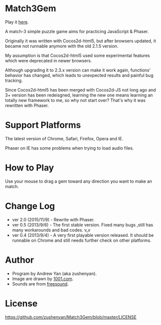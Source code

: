 Match3Gem
=========

Play it [here](http://zushenyan.github.io/Match3Gem/dist/html/index.html).

A match-3 simple puzzle game aims for practicing JavaScript & Phaser.

Originally it was written with Cocos2d-html5, but after browsers updated, it became not runnable anymore with the old 2.1.5 version.

My assumption is that Cocos2d-html5 used some experimental features which were deprecated in newer browsers.

Although upgrading it to 2.3.x version can make it work again, functions' behavior has changed, which leads to unexpected results and painful bug tracking.

Since Cocos2d-html5 has been merged with Cocos2d-JS not long ago and 3+ version has been redeisgned, learning the new one means learning an totally new framework to me, so why not start over? That's why it was rewritten with Phaser.

Support Platforms
===
The latest version of Chrome, Safari, Firefox, Opera and IE.

Phaser on IE has some problems when trying to load audio files.

How to Play
===
Use your mouse to drag a gem toward any direction you want to make an match.

Change Log
===
* ver 2.0 (2015/11/9) - Rewrite with Phaser.
* ver 0.5 (2013/9/6) - The first stable version. Fixed many bugs ,still has many workarounds and bad codes. v_v
* ver 0.4 (2013/9/4) - A very first playable version released. It should be runnable on Chrome and still needs further check on other platforms.

Author
===
* Program by Andrew Yan (aka zushenyan).
* Image are drawn by [1001.com](http://1001.com).
* Sounds are from [freesound](http://www.freesound.org).

License
===
https://github.com/zushenyan/Match3Gem/blob/master/LICENSE
